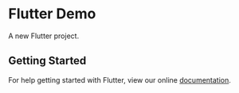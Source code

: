 # Flutter Demo

A new Flutter project.

## Getting Started

For help getting started with Flutter, view our online
[documentation](https://flutter.io/).
